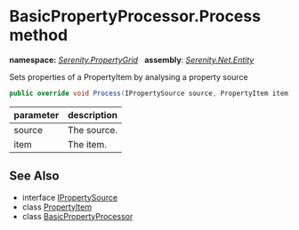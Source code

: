 # BasicPropertyProcessor.Process method
**namespace:** *[Serenity.PropertyGrid](../../README.md#serenity.propertygrid-namespace)*   **assembly**: *[Serenity.Net.Entity](../../README.md)*

Sets properties of a PropertyItem by analysing a property source

```csharp
public override void Process(IPropertySource source, PropertyItem item)
```

| parameter | description |
| --- | --- |
| source | The source. |
| item | The item. |

## See Also

* interface [IPropertySource](../IPropertySource.md)
* class [PropertyItem](../Serenity.Net.Core/../../Serenity.ComponentModel/PropertyItem.md)
* class [BasicPropertyProcessor](../BasicPropertyProcessor.md)